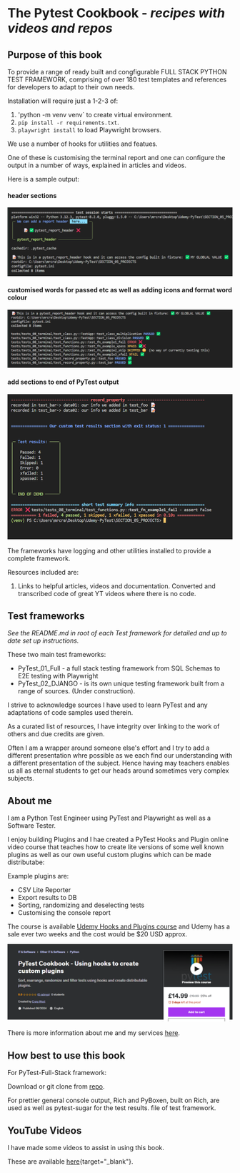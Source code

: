 # The Pytest Cookbook - *recipes with videos and repos*

## Purpose of this book 

To provide a range of ready built and congfigurable FULL STACK PYTHON TEST FRAMEWORK, comprising of over 180 test templates and references for developers to adapt to their own needs.

Installation will require just a 1-2-3 of:
   
1. 'python -m venv venv` to create virtual environment.
2. `pip install -r requirements.txt`.
3. `playwright install` to load Playwright browsers.

We use a number of hooks for utilities and featues.

One of these is customising the terminal report and one can configure the output in a number of ways, explained in articles and videos.

Here is a sample output:

#### header sections

![Test results](./images/terminal-01.png "Demo")

#### customised words for passed etc as well as adding icons and format word colour 

![Test results](./images/terminal-03.png "Demo")

#### add sections to end of PyTest output 

![Test results](./images/terminal-02.png "Demo")

The frameworks have logging and other utilities installed to provide a complete framework.

Resources included are:

1. Links to helpful articles, videos and documentation. Converted and transcribed code of great YT videos where there is no code.

## Test frameworks

*See the README.md in root of each Test framework for detailed and up to date set up instructions.*

These two main test frameworks:

- PyTest_01_Full - a full stack testing framework from SQL Schemas to E2E testing with Playwright
- PyTest_02_DJANGO - is its own unique testing framework built from a range of sources. (Under construction).

I strive to acknowledge sources I have used to learn PyTest and any adaptations of code samples used therein.

As a curated list of resources, I have integrity over linking to the work of others and due credits are given.

Often I am a wrapper around someone else's effort and I try to add a different presentation whre possible as we each find our understanding with a different presentation of the subject. Hence having may teachers enables us all as eternal students to get our heads around sometimes very complex subjects.

## About me

I am a Python Test Engineer using PyTest and Playwright as well as a Software Tester.

I enjoy building Plugins and I hae created a PyTest Hooks and Plugin online video course that teaches how to create lite versions of some well known plugins as well as our own useful custom plugins which can be made distributabe:

Example plugins are:

- CSV Lite Reporter
- Export results to DB
- Sorting, randomizing and deselecting tests
- Customising the console report

The course is available [Udemy Hooks and Plugins course](https://www.udemy.com/course/pytest-cookbook-using-hooks-to-create-custom-plugins/) and Udemy has a sale ever two weeks and the cost would be $20 USD approx.

![PyTest - hoks and plugins](./images/udemy-hooks.png)

There is more information about me and my services [here](https://pytest-cookbook.netlify.app/craig/).

## How best to use this book


For PyTest-Full-Stack framework:

Download or git clone from [repo](https://github.com/https://github.com/Python-Test-Engineer/PyTest-Full-Stack).


For prettier general console output, Rich and PyBoxen, built on Rich, are used as well as pytest-sugar for the test results.
file of test framework.

## YouTube Videos

I have made some videos to assist in using this book.

These are available [here](https://www.youtube.com/playlist?list=PLsszRSbzjyvlrB6V5dacW6G8YrD_iW7oy){target="_blank"}.

<!-- 

==================================================================
## TODO

Django Tests

- https://www.photondesigner.com/articles/unit-tests-factory-boy-faker?ref=yt-unit-tests-factory-boy-faker

Testing middleware with `override_settings`

- https://www.youtube.com/watch?v=TTEEr4N-lKw


:flag_be: :heart: :arrow_right: 


```python
# Hello world example (Python)
print("Hello World!")
zero_to_
```

!!! note
 Example of a note.

!!! tip "Custom title"
 Example tip. -->